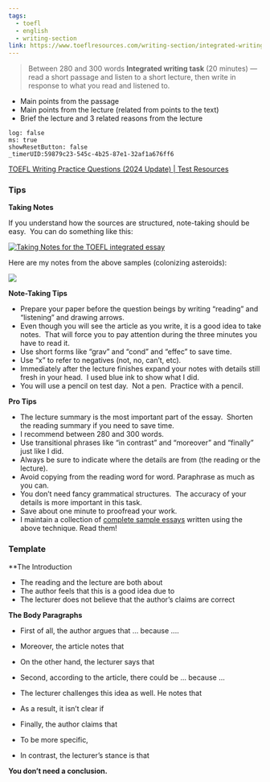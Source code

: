 ```yaml
---
tags:
  - toefl
  - english
  - writing-section
link: https://www.toeflresources.com/writing-section/integrated-writing/
---
```

>Between 280 and 300 words
**Integrated writing task** (20 minutes) — read a short passage and listen to a short lecture, then write in response to what you read and listened to.

- Main points from the passage 
- Main points from the lecture (related from points to the text)
- Brief the lecture and 3 related reasons from the lecture

```timer
log: false
ms: true
showResetButton: false
_timerUID:59879c23-545c-4b25-87e1-32af1a676ff6
```


[TOEFL Writing Practice Questions (2024 Update) | Test Resources](https://www.toeflresources.com/sample-toefl-essays/)

### Tips

**Taking Notes**

If you understand how the sources are structured, note-taking should be easy.  You can do something like this:

[![Taking Notes for the TOEFL integrated essay](https://sp-ao.shortpixel.ai/client/to_auto,q_lossy,ret_img,w_399,h_376/https://www.toeflresources.com/wp-content/uploads/2019/11/notetaking.png)](https://www.toeflresources.com/wp-content/uploads/2019/11/notetaking.png)

Here are my notes from the above samples (colonizing asteroids):

[![](https://sp-ao.shortpixel.ai/client/to_auto,q_lossy,ret_img,w_1024,h_719/https://www.toeflresources.com/wp-content/uploads/2022/12/asteroidnotes-1024x719.jpg)](https://www.toeflresources.com/wp-content/uploads/2022/12/asteroidnotes-scaled.jpg)

**Note-Taking Tips**

- Prepare your paper before the question beings by writing “reading” and “listening” and drawing arrows.
- Even though you will see the article as you write, it is a good idea to take notes.  That will force you to pay attention during the three minutes you have to read it.
- Use short forms like “grav” and “cond” and “effec” to save time.
- Use “x” to refer to negatives (not, no, can’t, etc).
- Immediately after the lecture finishes expand your notes with details still fresh in your head.  I used blue ink to show what I did.
- You will use a pencil on test day.  Not a pen.  Practice with a pencil.

**Pro Tips**

- The lecture summary is the most important part of the essay.  Shorten the reading summary if you need to save time.
- I recommend between 280 and 300 words.
- Use transitional phrases like “in contrast” and “moreover” and “finally” just like I did.
- Always be sure to indicate where the details are from (the reading or the lecture).
- Avoid copying from the reading word for word. Paraphrase as much as you can.
- You don’t need fancy grammatical structures.  The accuracy of your details is more important in this task.
- Save about one minute to proofread your work.
- I maintain a collection of [complete sample essays](https://www.toeflresources.com/sample-toefl-essays/) written using the above technique. Read them!

### Template

**The Introduction

- The reading and the lecture are both about
- The author feels that this is a good idea due to
- The lecturer does not believe that the author’s claims are correct

**The Body Paragraphs**

- First of all, the author argues that ... because ....
- Moreover, the article notes that
- On the other hand, the lecturer says that

- Second, according to the article, there could be ... because ...
- The lecturer challenges this idea as well. He notes that
- As a result, it isn’t clear if

- Finally, the author claims that
- To be more specific,
- In contrast, the lecturer’s stance is that


**You don’t need a conclusion.**

